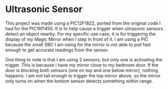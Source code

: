 # Ultrasonic Sensor

This project was made using a PIC12F1822, ported from the original code I had for the PIC16f1455. It is to help cause a trigger when ultrasonic sensors detect an object nearby. For my specific use case, it is for triggering the display of my Magic Mirror when I step in front of it. I am using a PIC because the small SBC I am using for the mirror is not able to poll fast enough to get accurate readings from the sensor.

One thing to note is that I am using 2 sensors, but only one is activating the trigger. This is because I have my mirror close to my bedroom door. If the door is blocking both sensors (one on top and one below mirror), nothing happens. I am not tall enough to trigger the top mirror above, so the mirror only turns on when the bottom sensor detects something within range.
